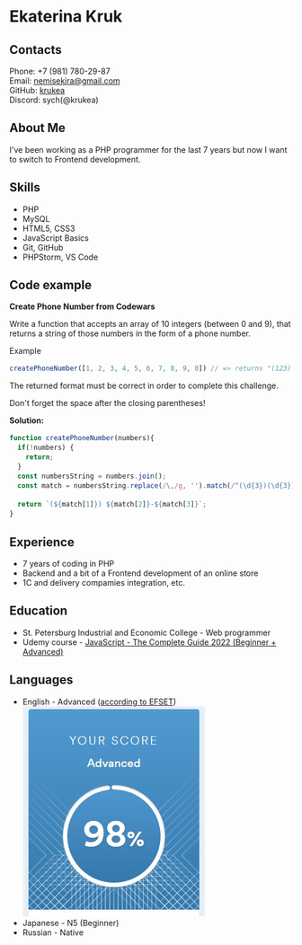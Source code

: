 # Ekaterina Kruk

## Contacts
Phone: +7 (981) 780-29-87  
Email: [nemisekira@gmail.com](mailto:nemisekira@gmail.com)  
GitHub: [krukea](https://github.com/krukea)  
Discord: sych(@krukea)

## About Me
I've been working as a PHP programmer for the last 7 years but now I want to switch to Frontend development.

## Skills
- PHP
- MySQL
- HTML5, CSS3
- JavaScript Basics
- Git, GitHub
- PHPStorm, VS Code

## Code example
**Create Phone Number from Codewars**

Write a function that accepts an array of 10 integers (between 0 and 9), that returns a string of those numbers in the form of a phone number.

Example
```javascript
createPhoneNumber([1, 2, 3, 4, 5, 6, 7, 8, 9, 0]) // => returns "(123) 456-7890"
```
The returned format must be correct in order to complete this challenge.

Don't forget the space after the closing parentheses!

**Solution:**
```javascript
function createPhoneNumber(numbers){
  if(!numbers) {
    return;
  }
  const numbersString = numbers.join();
  const match = numbersString.replace(/\,/g, '').match(/^(\d{3})(\d{3})(\d{4})$/);
  
  return `(${match[1]}) ${match[2]}-${match[3]}`;
}
```

## Experience
- 7 years of coding in PHP  
- Backend and a bit of a Frontend development of an online store  
- 1C and delivery compamies integration, etc.

## Education
- St. Petersburg Industrial and Economic College - Web programmer
- Udemy course - [JavaScript - The Complete Guide 2022 (Beginner + Advanced)](https://www.udemy.com/course/javascript-the-complete-guide-2020-beginner-advanced/)

## Languages
- English - Advanced ([according to EFSET](https://www.efset.org/quick-check/))  
![English Level](/images/efset.jpg)
- Japanese - N5 (Beginner)
- Russian - Native

